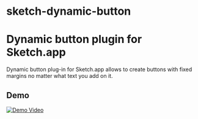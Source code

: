sketch-dynamic-button
=====================

# Dynamic button plugin for Sketch.app

Dynamic button plug-in for Sketch.app allows to create buttons with fixed margins no matter what text you add on it. 

## Demo

[![Demo Video](https://dl.dropboxusercontent.com/u/1909742/sketch-plugin/thumb.png)](http://www.youtube.com/watch?v=ZJCYUCU7YxQ)
